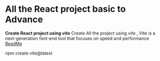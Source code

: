 # All the  React project basic to Advance
**Create React project using  vite**
Create All the project using vite  , Vite is a next-generation font-end tool that focuses on speed and performance 
<a href="https://readme.com/" target="_blank">ReadMe</a>
</br>

npm create vite@latest
</br>
